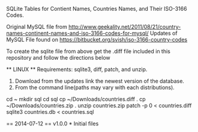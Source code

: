 SQLite Tables for Contient Names, Countries Names, and Their ISO-3166 Codes.

Original MySQL file from http://www.geekality.net/2011/08/21/country-names-continent-names-and-iso-3166-codes-for-mysql/
Updates of MySQL File found on https://bitbucket.org/svish/iso-3166-country-codes

To create the sqlite file from above get the .diff file included in this repository and follow the directions below

** LINUX **
Requirements: sqlite3, diff, patch, and unzip.

1. Download  from the updates link the newest version of the database.
2. From the command line(paths may vary with each distributions).

cd ~
mkdir sql
cd sql
cp ~/Downloads/countries.diff .
cp ~/Downloads/countries.zip .
unzip countries.zip
patch -p 0 < countries.diff
sqlite3 countries.db < countries.sql

== 2014-07-12 ==
v1.0.0          *   Initial files


